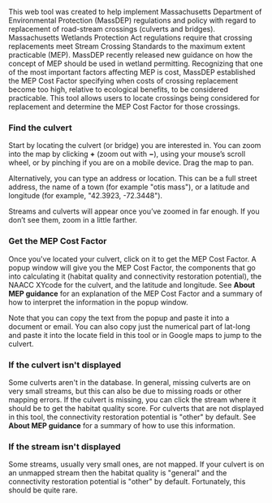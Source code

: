 This web tool was created to help implement Massachusetts Department of Environmental Protection (MassDEP) regulations and policy with regard to replacement of road-stream crossings (culverts and bridges). Massachusetts Wetlands Protection Act regulations require that crossing replacements meet Stream Crossing Standards to the maximum extent practicable (MEP). MassDEP recently released new guidance on how the concept of MEP should be used in wetland permitting. Recognizing that one of the most important factors affecting MEP is cost, MassDEP established the MEP Cost Factor specifying when costs of crossing replacement become too high, relative to ecological benefits, to be considered practicable. This tool allows users to locate crossings being considered for replacement and determine the MEP Cost Factor for those crossings.

### Find the culvert

Start by locating the culvert (or bridge) you are interested in. You can zoom into the map by clicking **+** (zoom out with **&#x2212;**), using your mouse’s scroll wheel, or by pinching if you are on a mobile device. Drag the map to pan.

Alternatively, you can type an address or location. This can be a full street address, the name of a town (for example "otis mass"), or a latitude and longitude (for example, "42.3923, -72.3448").

Streams and culverts will appear once you’ve zoomed in far enough. If you don’t see them, zoom in a little farther.

### Get the MEP Cost Factor

Once you've located your culvert, click on it to get the MEP Cost Factor. A popup window will give you the MEP Cost Factor, the components that go into calculating it (habitat quality and connectivity restoration potential), the NAACC XYcode for the culvert, and the latitude and longitude. See **About MEP guidance** for an explanation of the MEP Cost Factor and a summary of how to interpret the information in the popup window.

Note that you can copy the text from the popup and paste it into a document or email. You can also copy just the numerical part of lat-long and paste it into the locate field in this tool or in Google maps to jump to the culvert.

### If the culvert isn't displayed

Some culverts aren't in the database. In general, missing culverts are on very small streams, but this can also be due to missing roads or other mapping errors. If the culvert is missing, you can click the stream where it should be to get the habitat quality score. For culverts that are not displayed in this tool, the connectivity restoration potential is "other" by default. See **About MEP guidance** for a summary of how to use this information.

### If the stream isn't displayed

Some streams, usually very small ones, are not mapped. If your culvert is on an unmapped stream then the habitat quality is "general" and the connectivity restoration potential is "other" by default. Fortunately, this should be quite rare.



